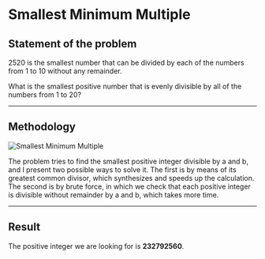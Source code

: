 # Smallest Minimum Multiple

## Statement of the problem

2520 is the smallest number that can be divided by each of the numbers from 1 to 10 without any remainder.

What is the smallest positive number that is evenly divisible by all of the numbers from 1 to 20?

----------------------------------
## Methodology

![Smallest Minimum Multiple](https://user-images.githubusercontent.com/91080406/210186180-ad49802a-1a1c-4869-9dbc-56cec4d1f160.png)


The problem tries to find the smallest positive integer divisible by a and b, and I present two possible ways to solve it. The first is by means of its greatest common divisor, which synthesizes and speeds up the calculation. The second is by brute force, in which we check that each positive integer is divisible without remainder by a and b, which takes more time.

------------------------------------
## Result

The positive integer we are looking for is **232792560**.

